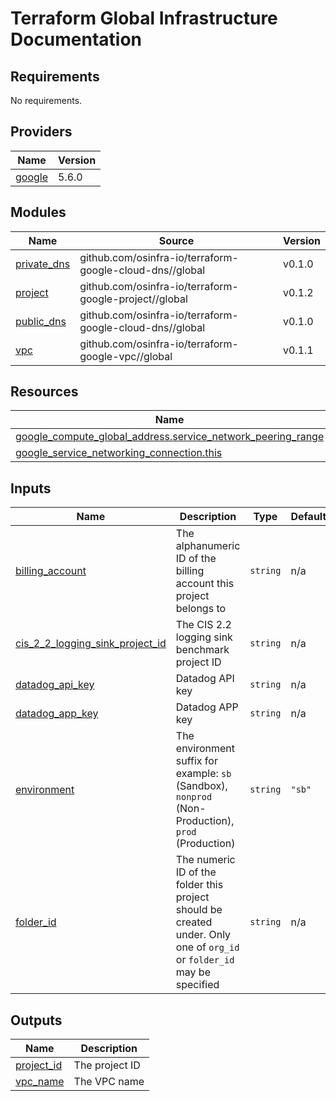 # Terraform Global Infrastructure Documentation

<!-- BEGINNING OF PRE-COMMIT-TERRAFORM DOCS HOOK -->
## Requirements

No requirements.

## Providers

| Name | Version |
|------|---------|
| <a name="provider_google"></a> [google](#provider\_google) | 5.6.0 |

## Modules

| Name | Source | Version |
|------|--------|---------|
| <a name="module_private_dns"></a> [private\_dns](#module\_private\_dns) | github.com/osinfra-io/terraform-google-cloud-dns//global | v0.1.0 |
| <a name="module_project"></a> [project](#module\_project) | github.com/osinfra-io/terraform-google-project//global | v0.1.2 |
| <a name="module_public_dns"></a> [public\_dns](#module\_public\_dns) | github.com/osinfra-io/terraform-google-cloud-dns//global | v0.1.0 |
| <a name="module_vpc"></a> [vpc](#module\_vpc) | github.com/osinfra-io/terraform-google-vpc//global | v0.1.1 |

## Resources

| Name | Type |
|------|------|
| [google_compute_global_address.service_network_peering_range](https://registry.terraform.io/providers/hashicorp/google/latest/docs/resources/compute_global_address) | resource |
| [google_service_networking_connection.this](https://registry.terraform.io/providers/hashicorp/google/latest/docs/resources/service_networking_connection) | resource |

## Inputs

| Name | Description | Type | Default | Required |
|------|-------------|------|---------|:--------:|
| <a name="input_billing_account"></a> [billing\_account](#input\_billing\_account) | The alphanumeric ID of the billing account this project belongs to | `string` | n/a | yes |
| <a name="input_cis_2_2_logging_sink_project_id"></a> [cis\_2\_2\_logging\_sink\_project\_id](#input\_cis\_2\_2\_logging\_sink\_project\_id) | The CIS 2.2 logging sink benchmark project ID | `string` | n/a | yes |
| <a name="input_datadog_api_key"></a> [datadog\_api\_key](#input\_datadog\_api\_key) | Datadog API key | `string` | n/a | yes |
| <a name="input_datadog_app_key"></a> [datadog\_app\_key](#input\_datadog\_app\_key) | Datadog APP key | `string` | n/a | yes |
| <a name="input_environment"></a> [environment](#input\_environment) | The environment suffix for example: `sb` (Sandbox), `nonprod` (Non-Production), `prod` (Production) | `string` | `"sb"` | no |
| <a name="input_folder_id"></a> [folder\_id](#input\_folder\_id) | The numeric ID of the folder this project should be created under. Only one of `org_id` or `folder_id` may be specified | `string` | n/a | yes |

## Outputs

| Name | Description |
|------|-------------|
| <a name="output_project_id"></a> [project\_id](#output\_project\_id) | The project ID |
| <a name="output_vpc_name"></a> [vpc\_name](#output\_vpc\_name) | The VPC name |
<!-- END OF PRE-COMMIT-TERRAFORM DOCS HOOK -->
